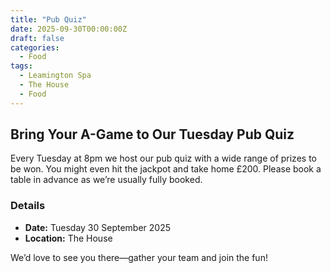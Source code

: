 ```yaml
---
title: "Pub Quiz"
date: 2025-09-30T00:00:00Z
draft: false
categories:
  - Food
tags:
  - Leamington Spa
  - The House
  - Food
---
```


## Bring Your A-Game to Our Tuesday Pub Quiz

Every Tuesday at 8pm we host our pub quiz with a wide range of prizes to be won. You might even hit the jackpot and take home £200. Please book a table in advance as we’re usually fully booked.

### Details
- **Date:** Tuesday 30 September 2025
- **Location:** The House

We’d love to see you there—gather your team and join the fun!